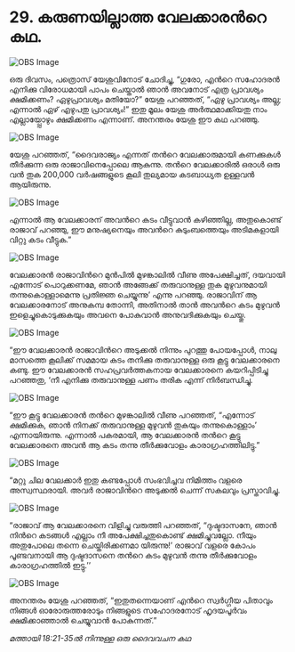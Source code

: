# 29.   കരുണയില്ലാത്ത വേലക്കാരന്‍റെ കഥ.

![OBS Image](https://cdn.door43.org/obs/jpg/360px/obs-en-29-01.jpg)

ഒരു ദിവസം, പത്രൊസ് യേശുവിനോട് ചോദിച്ചു, “ഗുരോ, എന്‍റെ സഹോദരന്‍ എനിക്കു വിരോധമായി പാപം ചെയ്താല്‍ ഞാന്‍ അവനോട് എത്ര പ്രാവശ്യം ക്ഷമിക്കണം? ഏഴുപ്രാവശ്യം മതിയോ?” യേശു പറഞ്ഞത്, “ഏഴു പ്രാവശ്യം അല്ല; എന്നാല്‍ ഏഴ് എഴുപതു പ്രാവശ്യം!” ഇതു മൂലം യേശു അര്‍ത്ഥമാക്കിയതു നാം എല്ലായ്പ്പോഴും ക്ഷമിക്കണം എന്നാണ്. അനന്തരം യേശു ഈ കഥ പറഞ്ഞു.

![OBS Image](https://cdn.door43.org/obs/jpg/360px/obs-en-29-02.jpg)

യേശു പറഞ്ഞത്, “ദൈവരാജ്യം എന്നത് തന്‍റെ വേലക്കാരുമായി കണക്കുകള്‍ തീര്‍ക്കുന്ന ഒരു രാജാവിനെപ്പോലെ ആകുന്നു. തന്‍റെ വേലക്കാരില്‍ ഒരാള്‍ ഒരു വന്‍ തുക 200,000 വര്‍ഷങ്ങളുടെ കൂലി തുല്യമായ കടബാധ്യത ഉള്ളവന്‍ ആയിരുന്നു. 

![OBS Image](https://cdn.door43.org/obs/jpg/360px/obs-en-29-03.jpg)

എന്നാല്‍ ആ വേലക്കാരന് അവന്‍റെ കടം വീട്ടുവാന്‍ കഴിഞ്ഞില്ല, അതുകൊണ്ട് രാജാവ് പറഞ്ഞു, ഈ മനുഷ്യനെയും അവന്‍റെ കുടുംബത്തെയും അടിമകളായി വിറ്റു കടം വീട്ടുക.”

![OBS Image](https://cdn.door43.org/obs/jpg/360px/obs-en-29-04.jpg)

വേലക്കാരന്‍ രാജാവിന്‍റെ മുന്‍പില്‍ മുഴങ്കാലില്‍ വീണു അപേക്ഷിച്ചത്, ദയവായി എന്നോട് പൊറുക്കണമേ, ഞാന്‍ അങ്ങേക്ക് തരുവാനുള്ള തുക മുഴുവനുമായി തന്നുകൊള്ളാമെന്നു പ്രതിജ്ഞ ചെയ്യുന്നു’ എന്നു പറഞ്ഞു. രാജാവിന് ആ വേലക്കാരനോട്‌ അനുകമ്പ തോന്നി, അതിനാല്‍ താന്‍ അവന്‍റെ കടം മുഴുവന്‍ ഇളെച്ചുകൊടുക്കുകയും അവനെ പോകുവാന്‍ അനുവദിക്കുകയും ചെയ്തു.

![OBS Image](https://cdn.door43.org/obs/jpg/360px/obs-en-29-05.jpg)

“ഈ വേലക്കാരന്‍ രാജാവിന്‍റെ അടുക്കല്‍ നിന്നും പുറത്തു പോയപ്പോള്‍, നാലു മാസത്തെ കൂലിക്ക് സമമായ കടം തനിക്കു തരുവാനുള്ള ഒരു കൂട്ടു വേലക്കാരനെ കണ്ടു. ഈ വേലക്കാരന്‍ സഹപ്രവര്‍ത്തകനായ വേലക്കാരനെ കയറിപ്പിടിച്ചു പറഞ്ഞതു, ‘നീ എനിക്കു തരുവാനുള്ള പണം തരിക എന്ന് നിര്‍ബന്ധിച്ചു.

![OBS Image](https://cdn.door43.org/obs/jpg/360px/obs-en-29-06.jpg)

“ഈ കൂട്ടു വേലക്കാരന്‍ തന്‍റെ മുഴങ്കാലില്‍ വീണു പറഞ്ഞത്, “എന്നോട് ക്ഷമിക്കുക, ഞാന്‍ നിനക്ക് തരുവാനുള്ള മുഴുവന്‍ തുകയും തന്നുകൊള്ളാം’ എന്നായിരുന്നു. എന്നാല്‍ പകരമായി, ആ വേലക്കാരന്‍ തന്‍റെ കൂട്ടു വേലക്കാരനെ അവന്‍ ആ കടം തന്നു തീര്‍ക്കുവോളം കാരാഗ്രഹത്തിലിട്ടു.”

![OBS Image](https://cdn.door43.org/obs/jpg/360px/obs-en-29-07.jpg)

“മറ്റു ചില വേലക്കാര്‍ ഇതു കണ്ടപ്പോള്‍ സംഭവിച്ചവ നിമിത്തം വളരെ അസ്വസ്ഥരായി. അവര്‍ രാജാവിന്‍റെ അടുക്കല്‍ ചെന്ന് സകലവും പ്രസ്താവിച്ചു.

![OBS Image](https://cdn.door43.org/obs/jpg/360px/obs-en-29-08.jpg)

“രാജാവ് ആ വേലക്കാരനെ വിളിച്ചു വരുത്തി പറഞ്ഞത്, “ദുഷ്ടദാസനേ, ഞാന്‍ നിന്‍റെ കടങ്ങള്‍ എല്ലാം നീ അപേക്ഷിച്ചതുകൊണ്ട് ക്ഷമിച്ചുവല്ലോ. നീയും അതുപോലെ തന്നെ  ചെയ്തിരിക്കണമാ  യിരുന്നു!’ രാജാവ് വളരെ കോപം പൂണ്ടവനായി ആ ദുഷ്ടദാസനെ തന്‍റെ കടം മുഴുവന്‍ തന്നു തീര്‍ക്കുവോളം കാരാഗ്രഹത്തില്‍ ഇട്ടു.’’ 

![OBS Image](https://cdn.door43.org/obs/jpg/360px/obs-en-29-09.jpg)

അനന്തരം യേശു പറഞ്ഞത്, “ഇതുതന്നെയാണ് എന്‍റെ സ്വര്‍ഗ്ഗീയ പിതാവും നിങ്ങള്‍ ഓരോരുത്തരോടും നിങ്ങളുടെ സഹോദരനോട് ഹൃദയപൂര്‍വം ക്ഷമിക്കാഞ്ഞാല്‍ ചെയ്യുവാന്‍ പോകുന്നത്.”

_മത്തായി 18:21-35ല്‍ നിന്നുള്ള ഒരു ദൈവവചന കഥ_
